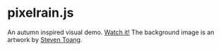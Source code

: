 pixelrain.js
===========
An autumn inspired visual demo. [Watch it!](https://ytiurin.github.com/pixelrainjs) The background image is an artwork by [Steven Toang](https://www.facebook.com/steventoang).

